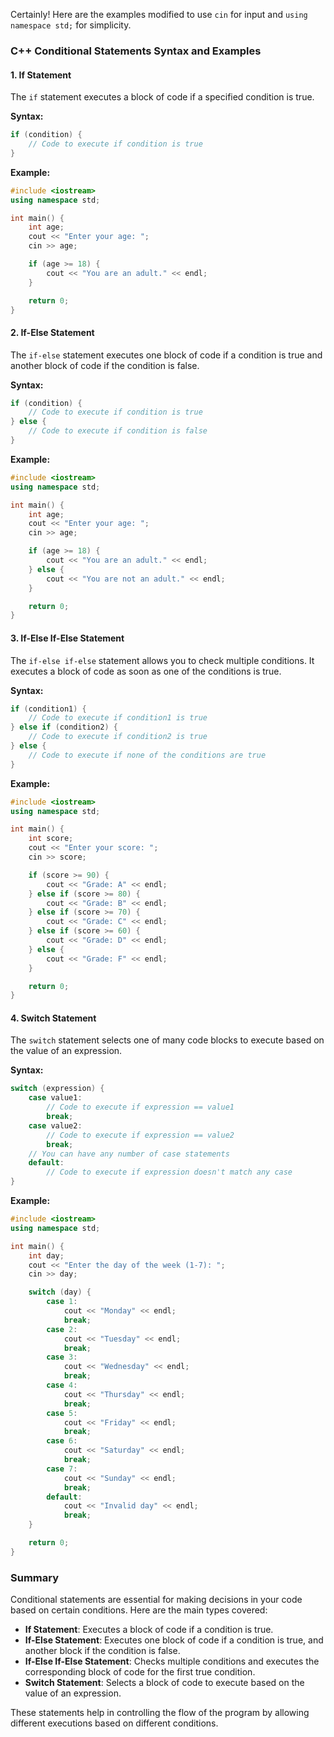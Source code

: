 Certainly! Here are the examples modified to use `cin` for input and `using namespace std;` for simplicity.

### C++ Conditional Statements Syntax and Examples

#### 1. **If Statement**
The `if` statement executes a block of code if a specified condition is true.

**Syntax:**
```cpp
if (condition) {
    // Code to execute if condition is true
}
```

**Example:**
```cpp
#include <iostream>
using namespace std;

int main() {
    int age;
    cout << "Enter your age: ";
    cin >> age;

    if (age >= 18) {
        cout << "You are an adult." << endl;
    }

    return 0;
}
```

#### 2. **If-Else Statement**
The `if-else` statement executes one block of code if a condition is true and another block of code if the condition is false.

**Syntax:**
```cpp
if (condition) {
    // Code to execute if condition is true
} else {
    // Code to execute if condition is false
}
```

**Example:**
```cpp
#include <iostream>
using namespace std;

int main() {
    int age;
    cout << "Enter your age: ";
    cin >> age;

    if (age >= 18) {
        cout << "You are an adult." << endl;
    } else {
        cout << "You are not an adult." << endl;
    }

    return 0;
}
```

#### 3. **If-Else If-Else Statement**
The `if-else if-else` statement allows you to check multiple conditions. It executes a block of code as soon as one of the conditions is true.

**Syntax:**
```cpp
if (condition1) {
    // Code to execute if condition1 is true
} else if (condition2) {
    // Code to execute if condition2 is true
} else {
    // Code to execute if none of the conditions are true
}
```

**Example:**
```cpp
#include <iostream>
using namespace std;

int main() {
    int score;
    cout << "Enter your score: ";
    cin >> score;

    if (score >= 90) {
        cout << "Grade: A" << endl;
    } else if (score >= 80) {
        cout << "Grade: B" << endl;
    } else if (score >= 70) {
        cout << "Grade: C" << endl;
    } else if (score >= 60) {
        cout << "Grade: D" << endl;
    } else {
        cout << "Grade: F" << endl;
    }

    return 0;
}
```

#### 4. **Switch Statement**
The `switch` statement selects one of many code blocks to execute based on the value of an expression.

**Syntax:**
```cpp
switch (expression) {
    case value1:
        // Code to execute if expression == value1
        break;
    case value2:
        // Code to execute if expression == value2
        break;
    // You can have any number of case statements
    default:
        // Code to execute if expression doesn't match any case
}
```

**Example:**
```cpp
#include <iostream>
using namespace std;

int main() {
    int day;
    cout << "Enter the day of the week (1-7): ";
    cin >> day;

    switch (day) {
        case 1:
            cout << "Monday" << endl;
            break;
        case 2:
            cout << "Tuesday" << endl;
            break;
        case 3:
            cout << "Wednesday" << endl;
            break;
        case 4:
            cout << "Thursday" << endl;
            break;
        case 5:
            cout << "Friday" << endl;
            break;
        case 6:
            cout << "Saturday" << endl;
            break;
        case 7:
            cout << "Sunday" << endl;
            break;
        default:
            cout << "Invalid day" << endl;
            break;
    }

    return 0;
}
```

### Summary
Conditional statements are essential for making decisions in your code based on certain conditions. Here are the main types covered:
- **If Statement**: Executes a block of code if a condition is true.
- **If-Else Statement**: Executes one block of code if a condition is true, and another block if the condition is false.
- **If-Else If-Else Statement**: Checks multiple conditions and executes the corresponding block of code for the first true condition.
- **Switch Statement**: Selects a block of code to execute based on the value of an expression.

These statements help in controlling the flow of the program by allowing different executions based on different conditions.